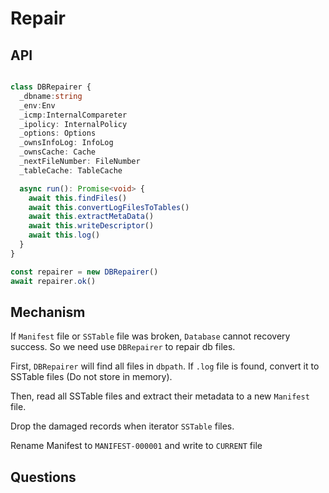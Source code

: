 # Repair

## API

```ts

class DBRepairer {
  _dbname:string
  _env:Env
  _icmp:InternalCompareter
  _ipolicy: InternalPolicy
  _options: Options
  _ownsInfoLog: InfoLog
  _ownsCache: Cache
  _nextFileNumber: FileNumber
  _tableCache: TableCache

  async run(): Promise<void> {
    await this.findFiles()
    await this.convertLogFilesToTables()
    await this.extractMetaData()
    await this.writeDescriptor()
    await this.log()
  }
}

const repairer = new DBRepairer()
await repairer.ok()

```

## Mechanism

If `Manifest` file or `SSTable` file was broken, `Database` cannot recovery success. So 
we need use `DBRepairer` to repair db files.

First, `DBRepairer` will find all files in `dbpath`. 
If `.log` file is found, convert it to SSTable files (Do not store in memory).

Then, read all SSTable files and extract their metadata to 
a new `Manifest` file.

Drop the damaged records when iterator `SSTable` files.

Rename Manifest to `MANIFEST-000001` and write to `CURRENT` file

## Questions
